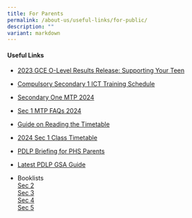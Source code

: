 ```yaml
---
title: For Parents
permalink: /about-us/useful-links/for-public/
description: ""
variant: markdown
---
```

<h4>Useful Links</h4>

* [2023 GCE O-Level Results Release: Supporting Your Teen](https://drive.google.com/file/d/1-7gIm-US-121qB2X6qWYAfcH0-dpXCm4/view?usp=sharing)

* [Compulsory Secondary 1 ICT Training Schedule](https://drive.google.com/file/d/1ZbgBkestrxUhLYDEv5R5TiwrGx4iLDJi/view?usp=drive_link)

* [Secondary One MTP 2024](https://drive.google.com/drive/folders/1VDD8axX4RXCu25hemACbG_2utiarg3a7?usp=drive_link)

* [Sec 1 MTP FAQs 2024](https://drive.google.com/file/d/1ATqWFRZa_wx9n_xRSKxKQF3JcwOpXFP6/view?usp=drive_link)


* [Guide on Reading the Timetable](https://drive.google.com/file/d/1V79xsmGMLaIifboZobTRI4J_WnrPwoNV/view?usp=drive_link)

* [2024 Sec 1 Class Timetable](https://drive.google.com/file/d/1J4HhR3AhBAuFpiAIKQkuH3vtawYTBpQt/view?usp=sharing)


*   [PDLP Briefing for PHS Parents](https://drive.google.com/drive/folders/16N5KGLaT0sEGaEVVsnz59sG3SueJwOZN?usp=drive_link)

*   [Latest PDLP GSA Guide](https://drive.google.com/drive/folders/1YjkQ6xaE9Sn4lCR8lVN6AVfIDQo1_oBb?usp=sharing)

*   Booklists<br>
	<a href="/files/Booklists/2024phssec2booklists.pdf">Sec 2</a><br>
	<a href="/files/Booklists/2024phssec3booklists.pdf">Sec 3</a><br>
	<a href="/files/Booklists/2024phssec4booklists.pdf">Sec 4</a><br>
	<a href="/files/Booklists/2024phssec5booklists.pdf">Sec 5</a><br>